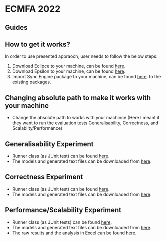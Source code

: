 # ECMFA 2022

## Guides

## How to get it works?
In order to use presented appraoch, user needs to follow the below steps:
1. Download Eclipce to your machine, can be found [here](https://www.eclipse.org/downloads/).
3. Download Epsilon to your machine, can be found [here](https://www.eclipse.org/epsilon/download/).
3. Import Sync Engine package to your machine, can be found [here](https://github.com/soha500/EglSyncNew/tree/master/org.eclipse.epsilon.egl.sync/src/org/eclipse/epsilon/egl/sync).
to the existing packages.

## Changing absolute path to make it works with your machine 
- Change the absolute path to works with your machince (Here I meant if they want to run the evaluation tests Generalisability, Correctness, and Scalabilty/Performance)


## Generalisability Experiment
- Runner class (as JUnit test) can be found [here](https://github.com/soha500/EglSyncNew/blob/master/org.eclipse.epsilon.egl.sync/src/org/eclipse/epsilon/egl/sync/SyncGenerelisabiltyTests.java).
- The models and generated text files can be downloaded from [here](https://drive.google.com/file/d/1Hgi92cQ9tnab9J_0hz5j9IU2zkWjUZKw/view?usp=sharing).

## Correctness Experiment
- Runner class (as JUnit test) can be found [here](https://github.com/soha500/EglSyncNew/blob/master/org.eclipse.epsilon.egl.sync/src/org/eclipse/epsilon/egl/sync/SyncCorrectnessTests.java).
- The models and generated text files can be downloaded from [here](https://drive.google.com/file/d/1rrXCMSwvGpcH_buC9cMcLvmWREOoPdD7/view?usp=sharing).

## Performance/Scalability Experiment 
- Runner class (as JUnit tests) can be found [here](https://github.com/soha500/EglSyncNew/blob/master/org.eclipse.epsilon.egl.sync/src/org/eclipse/epsilon/egl/sync/SyncScalablityTests.java).
- The models and generated text files can be downloaded from [here](https://drive.google.com/file/d/1zWDiOvRI0FLbCsUXWfAQihWVovIU9P7J/view?usp=sharing).
- The raw results and the analysis in Excel can be found [here](https://github.com/soha500/EglSyncNew/blob/master/DataForScalabiltyPerformanceTests.xlsx).
